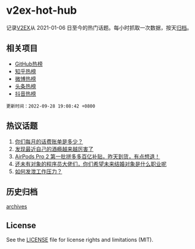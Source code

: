 # v2ex-hot-hub

 记录[V2EX](https://www.v2ex.com/)从 2021-01-06 日至今的热门话题。每小时抓取一次数据，按天[归档](archives)。
 
 ## 相关项目

- [GitHub热榜](https://github.com/snaildev/github-hot-hub)
- [知乎热榜](https://github.com/snaildev/zhihu-hot-hub)
- [微博热榜](https://github.com/snaildev/weibo-hot-hub)
- [头条热榜](https://github.com/snaildev/toutiao-hot-hub)
- [抖音热榜](https://github.com/snaildev/douyin-hot-hub)


 `更新时间：2022-09-28 19:08:42 +0800`

## 热议话题

1. [你们每月的话费账单是多少？](https://www.v2ex.com/t/883439)
1. [发现最近自己的酒瘾越来越厉害了](https://www.v2ex.com/t/883515)
1. [AirPods Pro 2 第一批拼多多百亿补贴，昨天到货，有点想退！](https://www.v2ex.com/t/883427)
1. [还未有对象的程序员大佬们，你们希望未来结婚对象是什么职业呢](https://www.v2ex.com/t/883455)
1. [如何发泄工作压力？](https://www.v2ex.com/t/883361)

## 历史归档

[archives](archives)

## License

See the [LICENSE](LICENSE) file for license rights and limitations (MIT).
